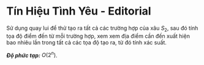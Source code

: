 # Tín Hiệu Tình Yêu - Editorial

Sử dụng quay lui để thử tạo ra tất cả các trường hợp của xâu $S_2,$ sau đó tính tọa độ điểm đến từ mỗi trường hợp, xem xem địa điểm cần đến xuất hiện bao nhiêu lần trong tất cả các tọa độ tạo ra, từ đó tính xác suất.

***Độ phức tạp:*** $O(2^n)$.